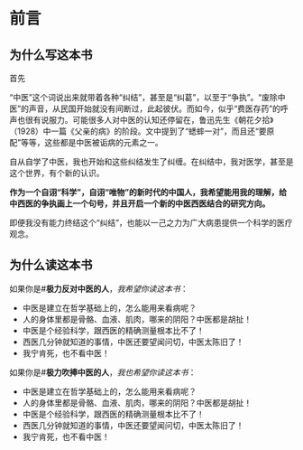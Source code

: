 # 前言

## 为什么写这本书

首先

“中医”这个词说出来就带着各种“纠结”，甚至是“纠葛”，以至于“争执”。“废除中医”的声音，从民国开始就没有间断过，此起彼伏。而如今，似乎“费医存药”的呼声也很有说服力。可能很多人对中医的认知还停留在，鲁迅先生《朝花夕拾》（1928）中一篇《父亲的病》的阶段。文中提到了“蟋蟀一对”，而且还“要原配”等等，这些都是中医被诟病的元素之一。

自从自学了中医，我也开始和这些纠结发生了纠缠。在纠结中，我对医学，甚至是这个世界，有个新的认识。

**作为一个自诩“科学”，自诩“唯物”的新时代的中国人，我希望能用我的理解，给中西医的争执画上一个句号，并且开启一个新的中医西医结合的研究方向。**

即便我没有能力终结这个“纠结”，也能以一己之力为广大病患提供一个科学的医疗观念。

## 为什么读这本书

如果你是\#**极力反对中医的人**，_我希望你读这本书_：

* 中医是建立在哲学基础上的，怎么能用来看病呢？
* 人的身体里都是骨骼、血液、肌肉，哪来的阴阳？中医都是胡扯！
* 中医是个经验科学，跟西医的精确测量根本比不了！
* 西医几分钟就知道的事情，中医还要望闻问切，中医太陈旧了！
* 我宁肯死，也不看中医！



如果你是\#**极力吹捧中医的人**，_我也希望你读这本书_：

* 中医是建立在哲学基础上的，怎么能用来看病呢？
* 人的身体里都是骨骼、血液、肌肉，哪来的阴阳？中医都是胡扯！
* 中医是个经验科学，跟西医的精确测量根本比不了！
* 西医几分钟就知道的事情，中医还要望闻问切，中医太陈旧了！
* 我宁肯死，也不看中医！



